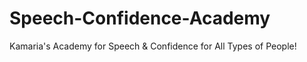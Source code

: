 # Speech-Confidence-Academy
Kamaria's Academy for Speech &amp; Confidence for All Types of People! 
